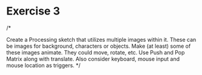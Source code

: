# Exercise 3

/* 

Create a Processing sketch that utilizes multiple images within it. These can be images for background, characters or objects. Make (at least) some of these images animate. They could move, rotate, etc. Use Push and Pop Matrix along with translate. Also consider keyboard, mouse input and mouse location as triggers. */
